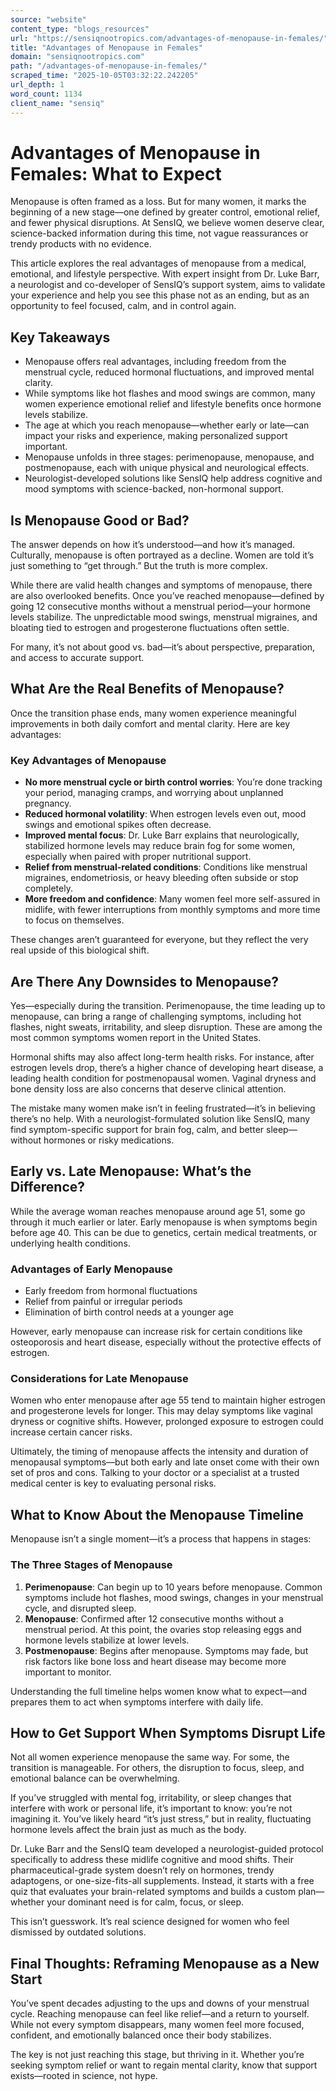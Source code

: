 ```yaml
---
source: "website"
content_type: "blogs_resources"
url: "https://sensiqnootropics.com/advantages-of-menopause-in-females/"
title: "Advantages of Menopause in Females"
domain: "sensiqnootropics.com"
path: "/advantages-of-menopause-in-females/"
scraped_time: "2025-10-05T03:32:22.242205"
url_depth: 1
word_count: 1134
client_name: "sensiq"
---
```


# Advantages of Menopause in Females: What to Expect

Menopause is often framed as a loss. But for many women, it marks the beginning of a new stage—one defined by greater control, emotional relief, and fewer physical disruptions. At SensIQ, we believe women deserve clear, science-backed information during this time, not vague reassurances or trendy products with no evidence.

This article explores the real advantages of menopause from a medical, emotional, and lifestyle perspective. With expert insight from Dr. Luke Barr, a neurologist and co-developer of SensIQ’s support system, aims to validate your experience and help you see this phase not as an ending, but as an opportunity to feel focused, calm, and in control again.

## Key Takeaways

* Menopause offers real advantages, including freedom from the menstrual cycle, reduced hormonal fluctuations, and improved mental clarity.
* While symptoms like hot flashes and mood swings are common, many women experience emotional relief and lifestyle benefits once hormone levels stabilize.
* The age at which you reach menopause—whether early or late—can impact your risks and experience, making personalized support important.
* Menopause unfolds in three stages: perimenopause, menopause, and postmenopause, each with unique physical and neurological effects.
* Neurologist-developed solutions like SensIQ help address cognitive and mood symptoms with science-backed, non-hormonal support.

## Is Menopause Good or Bad?

The answer depends on how it’s understood—and how it’s managed. Culturally, menopause is often portrayed as a decline. Women are told it’s just something to “get through.” But the truth is more complex.

While there are valid health changes and symptoms of menopause, there are also overlooked benefits. Once you’ve reached menopause—defined by going 12 consecutive months without a menstrual period—your hormone levels stabilize. The unpredictable mood swings, menstrual migraines, and bloating tied to estrogen and progesterone fluctuations often settle.

For many, it’s not about good vs. bad—it’s about perspective, preparation, and access to accurate support.

## What Are the Real Benefits of Menopause?

Once the transition phase ends, many women experience meaningful improvements in both daily comfort and mental clarity. Here are key advantages:

### Key Advantages of Menopause

* **No more menstrual cycle or birth control worries**: You’re done tracking your period, managing cramps, and worrying about unplanned pregnancy.
* **Reduced hormonal volatility**: When estrogen levels even out, mood swings and emotional spikes often decrease.
* **Improved mental focus**: Dr. Luke Barr explains that neurologically, stabilized hormone levels may reduce brain fog for some women, especially when paired with proper nutritional support.
* **Relief from menstrual-related conditions**: Conditions like menstrual migraines, endometriosis, or heavy bleeding often subside or stop completely.
* **More freedom and confidence**: Many women feel more self-assured in midlife, with fewer interruptions from monthly symptoms and more time to focus on themselves.

These changes aren’t guaranteed for everyone, but they reflect the very real upside of this biological shift.

## Are There Any Downsides to Menopause?

Yes—especially during the transition. Perimenopause, the time leading up to menopause, can bring a range of challenging symptoms, including hot flashes, night sweats, irritability, and sleep disruption. These are among the most common symptoms women report in the United States.

Hormonal shifts may also affect long-term health risks. For instance, after estrogen levels drop, there’s a higher chance of developing heart disease, a leading health condition for postmenopausal women. Vaginal dryness and bone density loss are also concerns that deserve clinical attention.

The mistake many women make isn’t in feeling frustrated—it’s in believing there’s no help. With a neurologist-formulated solution like SensIQ, many find symptom-specific support for brain fog, calm, and better sleep—without hormones or risky medications.

## Early vs. Late Menopause: What’s the Difference?

While the average woman reaches menopause around age 51, some go through it much earlier or later. Early menopause is when symptoms begin before age 40. This can be due to genetics, certain medical treatments, or underlying health conditions.

### Advantages of Early Menopause

* Early freedom from hormonal fluctuations
* Relief from painful or irregular periods
* Elimination of birth control needs at a younger age

However, early menopause can increase risk for certain conditions like osteoporosis and heart disease, especially without the protective effects of estrogen.

### Considerations for Late Menopause

Women who enter menopause after age 55 tend to maintain higher estrogen and progesterone levels for longer. This may delay symptoms like vaginal dryness or cognitive shifts. However, prolonged exposure to estrogen could increase certain cancer risks.

Ultimately, the timing of menopause affects the intensity and duration of menopausal symptoms—but both early and late onset come with their own set of pros and cons. Talking to your doctor or a specialist at a trusted medical center is key to evaluating personal risks.

## What to Know About the Menopause Timeline

Menopause isn’t a single moment—it’s a process that happens in stages:

### The Three Stages of Menopause

1. **Perimenopause**: Can begin up to 10 years before menopause. Common symptoms include hot flashes, mood swings, changes in your menstrual cycle, and disrupted sleep.
2. **Menopause**: Confirmed after 12 consecutive months without a menstrual period. At this point, the ovaries stop releasing eggs and hormone levels stabilize at lower levels.
3. **Postmenopause**: Begins after menopause. Symptoms may fade, but risk factors like bone loss and heart disease may become more important to monitor.

Understanding the full timeline helps women know what to expect—and prepares them to act when symptoms interfere with daily life.

## How to Get Support When Symptoms Disrupt Life

Not all women experience menopause the same way. For some, the transition is manageable. For others, the disruption to focus, sleep, and emotional balance can be overwhelming.

If you’ve struggled with mental fog, irritability, or sleep changes that interfere with work or personal life, it’s important to know: you’re not imagining it. You’ve likely heard “it’s just stress,” but in reality, fluctuating hormone levels affect the brain just as much as the body.

Dr. Luke Barr and the SensIQ team developed a neurologist-guided protocol specifically to address these midlife cognitive and mood shifts. Their pharmaceutical-grade system doesn’t rely on hormones, trendy adaptogens, or one-size-fits-all supplements. Instead, it starts with a free quiz that evaluates your brain-related symptoms and builds a custom plan—whether your dominant need is for calm, focus, or sleep.

This isn’t guesswork. It’s real science designed for women who feel dismissed by outdated solutions.

## Final Thoughts: Reframing Menopause as a New Start

You’ve spent decades adjusting to the ups and downs of your menstrual cycle. Reaching menopause can feel like relief—and a return to yourself. While not every symptom disappears, many women feel more focused, confident, and emotionally balanced once their body stabilizes.

The key is not just reaching this stage, but thriving in it. Whether you’re seeking symptom relief or want to regain mental clarity, know that support exists—rooted in science, not hype.